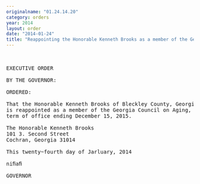 ```yaml
---
originalname: "01.24.14.20"
category: orders
year: 2014
layout: order
date: "2014-01-24"
title: "Reappointing the Honorable Kenneth Brooks as a member of the Georgia Council on Aging"
---
```

<pre>
 

EXECUTIVE ORDER

BY THE GOVERNOR:

ORDERED:

That the Honorable Kenneth Brooks of Bleckley County, Georgia,
is reappointed as a member of the Georgia Council on Aging, for a
term of office ending December 15, 2015.

The Honorable Kenneth Brooks
101 3. Second Street
Cochran, Georgia 31014

This twenty~fourth day of Jarluary, 2014

niﬁaﬁ

GOVERNOR

</pre>
